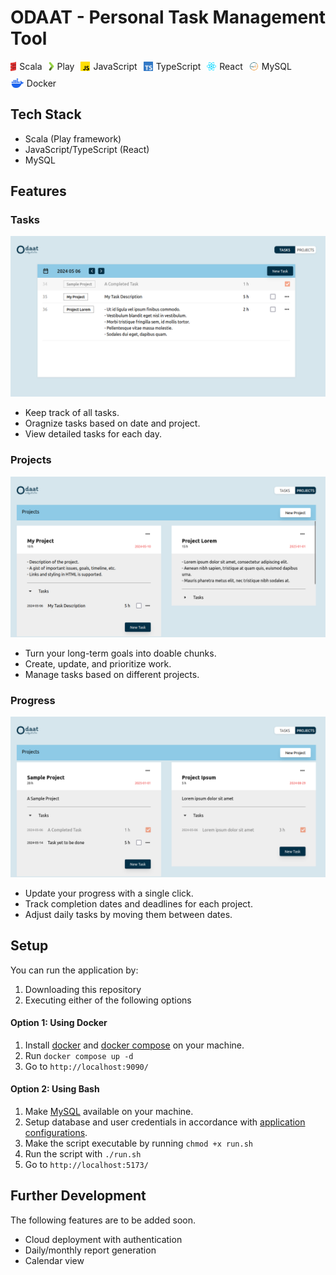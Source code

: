 # ODAAT - Personal Task Management Tool

<div style="display:flex; gap:10px; flex-wrap:wrap;">
    <div style="display:flex; gap:5px; align-items: center; width:fit-content;">
        <img style="height:15px;" src="./readme_images/scala.png" />
        <span>Scala</span>
    </div>
    <div style="display:flex; gap:5px; align-items: center; width:fit-content;">
        <img style="height:15px;" src="./readme_images/play.png" />
        <span>Play</span>
    </div>
    <div style="display:flex; gap:5px; align-items: center; width:fit-content;">
        <img style="height:15px;" src="./readme_images/js.png" />
        <span>JavaScript</span>
    </div>
    <div style="display:flex; gap:5px; align-items: center; width:fit-content;">
        <img style="height:15px;" src="./readme_images/ts.png" />
        <span>TypeScript</span>
    </div>
    <div style="display:flex; gap:5px; align-items: center; width:fit-content;">
        <img style="height:15px;" src="./readme_images/react.png" />
        <span>React</span>
    </div>
    <div style="display:flex; gap:5px; align-items: center; width:fit-content;">
        <img style="height:15px;" src="./readme_images/mysql.png" />
        <span>MySQL</span>
    </div>
    <div style="display:flex; gap:5px; align-items: center; width:fit-content;">
        <img style="height:15px;" src="./readme_images/docker.png" />
        <span>Docker</span>
    </div>
</div>

## Tech Stack
- Scala (Play framework)
- JavaScript/TypeScript (React)
- MySQL

## Features

### Tasks
![Task Page](./screenshots/task.png)
- Keep track of all tasks.
- Oragnize tasks based on date and project.
- View detailed tasks for each day.

### Projects
![Project Page](./screenshots/project.png)
- Turn your long-term goals into doable chunks.
- Create, update, and prioritize work.
- Manage tasks based on different projects.

### Progress
![Progress Page](./screenshots/progress.png)
- Update your progress with a single click.
- Track completion dates and deadlines for each project.
- Adjust daily tasks by moving them between dates.

## Setup
You can run the application by:
1. Downloading this repository
2. Executing either of the following options

#### Option 1: Using Docker
1. Install [docker](https://docs.docker.com/engine/install/) and [docker compose](https://docs.docker.com/compose/install/) on your machine.
2. Run `docker compose up -d`
3. Go to `http://localhost:9090/`

#### Option 2: Using Bash
1. Make [MySQL](https://www.mysql.com/) available on your machine.
2. Setup database and user credentials in accordance with [application configurations](https://github.com/swunoo/odaat/blob/main/server/odaat-server/conf/application.conf).
3. Make the script executable by running `chmod +x run.sh`
4. Run the script with `./run.sh`
3. Go to `http://localhost:5173/`

## Further Development
The following features are to be added soon.
- Cloud deployment with authentication
- Daily/monthly report generation
- Calendar view
